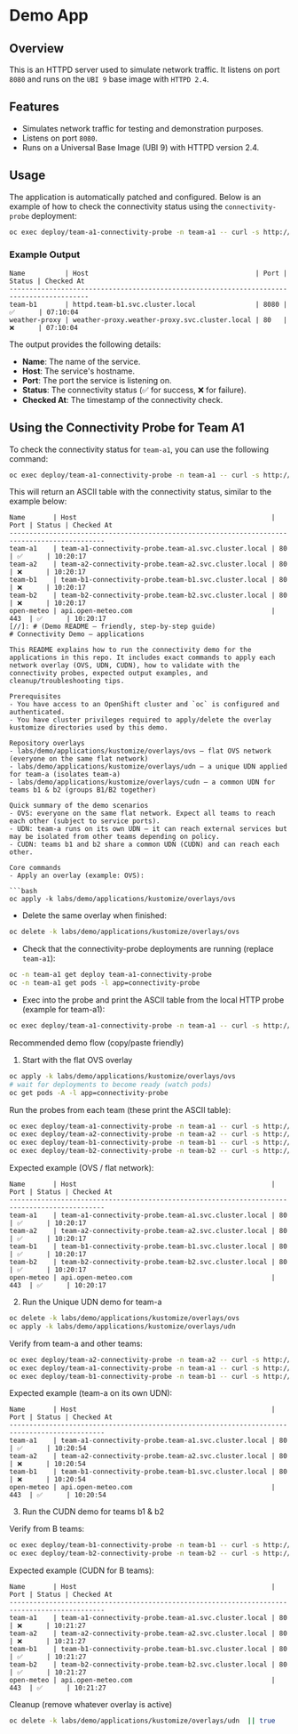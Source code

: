 # Demo App

## Overview
This is an HTTPD server used to simulate network traffic. It listens on port `8080` and runs on the `UBI 9` base image with `HTTPD 2.4`.

## Features
- Simulates network traffic for testing and demonstration purposes.
- Listens on port `8080`.
- Runs on a Universal Base Image (UBI 9) with HTTPD version 2.4.

## Usage
The application is automatically patched and configured. Below is an example of how to check the connectivity status using the `connectivity-probe` deployment:

```bash
oc exec deploy/team-a1-connectivity-probe -n team-a1 -- curl -s http://localhost:8080
```

### Example Output
```
Name          | Host                                          | Port | Status | Checked At
------------------------------------------------------------------------------------------
team-b1       | httpd.team-b1.svc.cluster.local               | 8080 | ✅      | 07:10:04  
weather-proxy | weather-proxy.weather-proxy.svc.cluster.local | 80   | ❌      | 07:10:04  
```

The output provides the following details:
- **Name**: The name of the service.
- **Host**: The service's hostname.
- **Port**: The port the service is listening on.
- **Status**: The connectivity status (✅ for success, ❌ for failure).
- **Checked At**: The timestamp of the connectivity check.

## Using the Connectivity Probe for Team A1

To check the connectivity status for `team-a1`, you can use the following command:

```bash
oc exec deploy/team-a1-connectivity-probe -n team-a1 -- curl -s http://localhost:8080
```

This will return an ASCII table with the connectivity status, similar to the example below:

```
Name       | Host                                                 | Port | Status | Checked At
----------------------------------------------------------------------------------------------
team-a1    | team-a1-connectivity-probe.team-a1.svc.cluster.local | 80   | ✅      | 10:20:17  
team-a2    | team-a2-connectivity-probe.team-a2.svc.cluster.local | 80   | ❌      | 10:20:17  
team-b1    | team-b1-connectivity-probe.team-b1.svc.cluster.local | 80   | ❌      | 10:20:17  
team-b2    | team-b2-connectivity-probe.team-b2.svc.cluster.local | 80   | ❌      | 10:20:17  
open-meteo | api.open-meteo.com                                   | 443  | ✅      | 10:20:17  
[//]: # (Demo README — friendly, step-by-step guide)
# Connectivity Demo — applications

This README explains how to run the connectivity demo for the applications in this repo. It includes exact commands to apply each network overlay (OVS, UDN, CUDN), how to validate with the connectivity probes, expected output examples, and cleanup/troubleshooting tips.

Prerequisites
- You have access to an OpenShift cluster and `oc` is configured and authenticated.
- You have cluster privileges required to apply/delete the overlay kustomize directories used by this demo.

Repository overlays
- labs/demo/applications/kustomize/overlays/ovs — flat OVS network (everyone on the same flat network)
- labs/demo/applications/kustomize/overlays/udn — a unique UDN applied for team-a (isolates team-a)
- labs/demo/applications/kustomize/overlays/cudn — a common UDN for teams b1 & b2 (groups B1/B2 together)

Quick summary of the demo scenarios
- OVS: everyone on the same flat network. Expect all teams to reach each other (subject to service ports).
- UDN: team-a runs on its own UDN — it can reach external services but may be isolated from other teams depending on policy.
- CUDN: teams b1 and b2 share a common UDN (CUDN) and can reach each other.

Core commands
- Apply an overlay (example: OVS):

```bash
oc apply -k labs/demo/applications/kustomize/overlays/ovs
```

- Delete the same overlay when finished:

```bash
oc delete -k labs/demo/applications/kustomize/overlays/ovs
```

- Check that the connectivity-probe deployments are running (replace `team-a1`):

```bash
oc -n team-a1 get deploy team-a1-connectivity-probe
oc -n team-a1 get pods -l app=connectivity-probe
```

- Exec into the probe and print the ASCII table from the local HTTP probe (example for team-a1):

```bash
oc exec deploy/team-a1-connectivity-probe -n team-a1 -- curl -s http://localhost:8080
```

Recommended demo flow (copy/paste friendly)

1) Start with the flat OVS overlay

```bash
oc apply -k labs/demo/applications/kustomize/overlays/ovs
# wait for deployments to become ready (watch pods)
oc get pods -A -l app=connectivity-probe
```

Run the probes from each team (these print the ASCII table):

```bash
oc exec deploy/team-a1-connectivity-probe -n team-a1 -- curl -s http://localhost:8080
oc exec deploy/team-a2-connectivity-probe -n team-a2 -- curl -s http://localhost:8080
oc exec deploy/team-b1-connectivity-probe -n team-b1 -- curl -s http://localhost:8080
oc exec deploy/team-b2-connectivity-probe -n team-b2 -- curl -s http://localhost:8080
```

Expected example (OVS / flat network):

```
Name       | Host                                                 | Port | Status | Checked At
----------------------------------------------------------------------------------------------
team-a1    | team-a1-connectivity-probe.team-a1.svc.cluster.local | 80   | ✅      | 10:20:17  
team-a2    | team-a2-connectivity-probe.team-a2.svc.cluster.local | 80   | ✅      | 10:20:17  
team-b1    | team-b1-connectivity-probe.team-b1.svc.cluster.local | 80   | ✅      | 10:20:17  
team-b2    | team-b2-connectivity-probe.team-b2.svc.cluster.local | 80   | ✅      | 10:20:17  
open-meteo | api.open-meteo.com                                   | 443  | ✅      | 10:20:17  
```

2) Run the Unique UDN demo for team-a

```bash
oc delete -k labs/demo/applications/kustomize/overlays/ovs
oc apply -k labs/demo/applications/kustomize/overlays/udn
```

Verify from team-a and other teams:

```bash
oc exec deploy/team-a2-connectivity-probe -n team-a2 -- curl -s http://localhost:8080
oc exec deploy/team-a1-connectivity-probe -n team-a1 -- curl -s http://localhost:8080
oc exec deploy/team-b1-connectivity-probe -n team-b1 -- curl -s http://localhost:8080
```

Expected example (team-a on its own UDN):

```
Name       | Host                                                 | Port | Status | Checked At
----------------------------------------------------------------------------------------------
team-a1    | team-a1-connectivity-probe.team-a1.svc.cluster.local | 80   | ✅      | 10:20:54  
team-a2    | team-a2-connectivity-probe.team-a2.svc.cluster.local | 80   | ❌      | 10:20:54  
team-b1    | team-b1-connectivity-probe.team-b1.svc.cluster.local | 80   | ❌      | 10:20:54  
open-meteo | api.open-meteo.com                                   | 443  | ✅      | 10:20:54  
```

3) Run the CUDN demo for teams b1 & b2

Verify from B teams:

```bash
oc exec deploy/team-b1-connectivity-probe -n team-b1 -- curl -s http://localhost:8080
oc exec deploy/team-b2-connectivity-probe -n team-b2 -- curl -s http://localhost:8080
```

Expected example (CUDN for B teams):

```
Name       | Host                                                 | Port | Status | Checked At
----------------------------------------------------------------------------------------------
team-a1    | team-a1-connectivity-probe.team-a1.svc.cluster.local | 80   | ❌      | 10:21:27  
team-a2    | team-a2-connectivity-probe.team-a2.svc.cluster.local | 80   | ❌      | 10:21:27  
team-b1    | team-b1-connectivity-probe.team-b1.svc.cluster.local | 80   | ✅      | 10:21:27  
team-b2    | team-b2-connectivity-probe.team-b2.svc.cluster.local | 80   | ✅      | 10:21:27  
open-meteo | api.open-meteo.com                                   | 443  | ✅      | 10:21:27  
```

Cleanup (remove whatever overlay is active)

```bash
oc delete -k labs/demo/applications/kustomize/overlays/udn  || true
```
